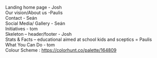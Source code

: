 Landing home page - Josh\
Our vision/About us -Paulis\
Contact - Seán\
Social Media/ Gallery - Seán\
Initiatives - tom\
Skeleton – header/footer - Josh\
Stats & Facts – educational aimed at school kids and sceptics = Paulis\
What You Can Do - tom\
Colour Scheme : https://colorhunt.co/palette/164809
